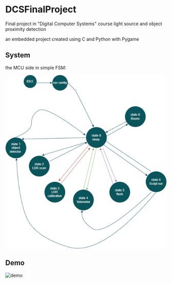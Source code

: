 # DCSFinalProject
Final project in "Digital Computer Systems" course light source and object proximity detection 

an embedded project created using C and Python with Pygame

## System 
the MCU side in simple FSM:

![MCU side](images/MCU_side.png)


## Demo

![demo](https://www.youtube.com/watch?v=dkThi2uXjGU)

